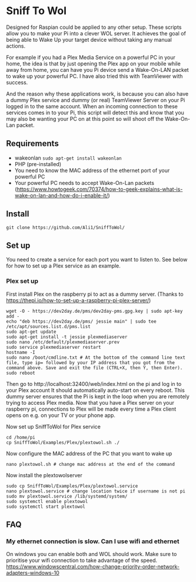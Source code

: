 # Sniff To Wol

Designed for Raspian could be applied to any other setup. These scripts allow you to make your Pi into a clever WOL server. It achieves the goal of being able to Wake Up your target device without taking any manual actions.

For example if you had a Plex Media Service on a powerful PC in your home, the idea is that by just opening the Plex app on your mobile while away from home, you can have you Pi device send a Wake-On-LAN packet to wake up your powerful PC. I have also tried this with TeamViewer with success.

And the reason why these applications work, is because you can also have a dummy Plex service and dummy (or real) TeamViewer Server on your Pi logged in to the same account. When an incoming connection to these services comes in to your Pi, this script will detect this and know that you may also be wanting your PC on at this point so will shoot off the Wake-On-Lan packet.

## Requirements
* wakeonlan `sudo apt-get install wakeonlan`
* PHP (pre-installed)
* You need to know the MAC address of the ethernet port of your powerful PC
* Your powerful PC needs to accept Wake-On-Lan packets (https://www.howtogeek.com/70374/how-to-geek-explains-what-is-wake-on-lan-and-how-do-i-enable-it/)

## Install
```
git clone https://github.com/Ali1/SniffToWol/
```

## Set up
You need to create a service for each port you want to listen to. See below for how to set up a Plex service as an example.

### Plex set up
First install Plex on the raspberry pi to act as a dummy server.
(Thanks to https://thepi.io/how-to-set-up-a-raspberry-pi-plex-server/)
```
wget -O - https://dev2day.de/pms/dev2day-pms.gpg.key | sudo apt-key add -
echo "deb https://dev2day.de/pms/ jessie main" | sudo tee /etc/apt/sources.list.d/pms.list
sudo apt-get update
sudo apt-get install -t jessie plexmediaserver
sudo nano /etc/default/plexmediaserver.prev
sudo service plexmediaserver restart
hostname -I
sudo nano /boot/cmdline.txt # At the bottom of the command line text file, type ip= followed by your IP address that you got from the command above. Save and exit the file (CTRL+X, then Y, then Enter).
sudo reboot
```
Then go to http://localhost:32400/web/index.html on the pi and log in to your Plex account
It should automatically auto-start on every reboot.
This dummy server ensures that the Pi is kept in the loop when you are remotely trying to access Plex media.
Now that you have a Plex server on your raspberry pi, connections to Plex will be made every time a Plex client opens on e.g. on your TV or your phone app.

Now set up SniffToWol for Plex service
```
cd /home/pi
cp SniffToWol/Examples/Plex/plextowol.sh ./
```
Now configure the MAC address of the PC that you want to wake up
```
nano plextowol.sh # change mac address at the end of the command
```
Now install the plextowolserver
```
sudo cp SniffToWol/Examples/Plex/plextowol.service 
nano plextowol.service # change location twice if username is not pi
sudo mv plextowol.service /lib/systemd/system/
sudo systemctl enable plextowol
sudo systemctl start plextowol
```
## FAQ
### My ethernet connection is slow. Can I use wifi and ethernet
On windows you can enable both and WOL should work. Make sure to prioritise your wifi connection to take advantage of the speed. https://www.windowscentral.com/how-change-priority-order-network-adapters-windows-10
